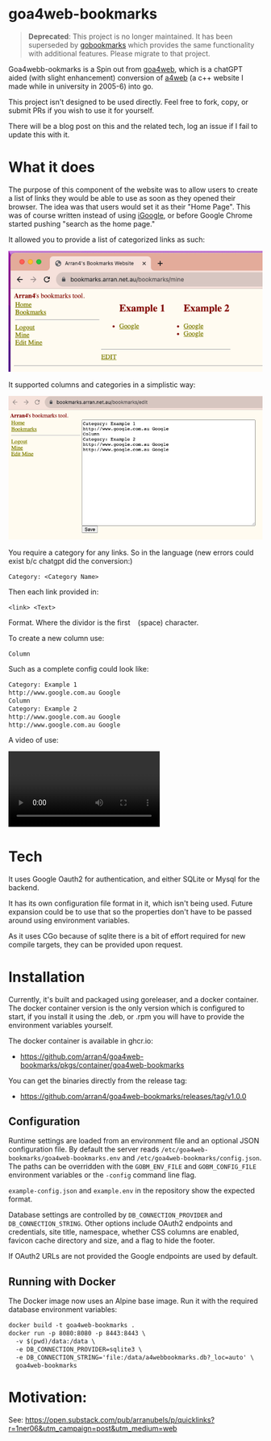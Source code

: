 # goa4web-bookmarks

> **Deprecated**: This project is no longer maintained. It has been superseded by [gobookmarks](https://github.com/arran4/gobookmarks) which provides the same functionality with additional features. Please migrate to that project.

Goa4webb-ookmarks is a Spin out from [goa4web](https://github.com/arran4/goa4web/), which is a chatGPT aided
(with slight enhancement) conversion of [a4web](https://github.com/arran4/a4web/) (a c++ website I made while in
university in 2005-6) into go.

This project isn't designed to be used directly. Feel free to fork, copy, or submit PRs if you wish to use it for 
yourself.

There will be a blog post on this and the related tech, log an issue if I fail to update this with it.

# What it does

The purpose of this component of the website was to allow users to create a list of links they would be able to use
as soon as they opened their browser. The idea was that users would set it as their "Home Page". This was of course
written instead of using [iGoogle](https://en.wikipedia.org/wiki/IGoogle), or before Google Chrome started pushing 
"search as the home page."

It allowed you to provide a list of categorized links as such:

![img.png](media/img_0.png)

It supported columns and categories in a simplistic way:

![img_3.png](media/img_3.png)

You require a category for any links. So in the language (new errors could exist b/c chatgpt did the conversion:) 
```
Category: <Category Name>
```

Then each link provided in:
```
<link> <Text>
```
Format. Where the dividor is the first ` ` (space) character.

To create a new column use:
```
Column
```

Such as a complete config could look like:
```
Category: Example 1
http://www.google.com.au Google
Column
Category: Example 2
http://www.google.com.au Google
http://www.google.com.au Google
```

A video of use:

![Video](media/video1.mp4)

# Tech

It uses Google Oauth2 for authentication, and either SQLite or Mysql for the backend.

It has its own configuration file format in it, which isn't being used. Future expansion could be to use that so 
the properties don't have to be passed around using environment variables.

As it uses CGo because of sqlite there is a bit of effort required for new compile targets, they can be provided
upon request.

# Installation

Currently, it's built and packaged using goreleaser, and a docker container. The docker container version is the only
version which is configured to start, if you install it using the .deb, or .rpm you will have to provide the environment
variables yourself.

The docker container is available in ghcr.io:
* https://github.com/arran4/goa4web-bookmarks/pkgs/container/goa4web-bookmarks

You can get the binaries directly from the release tag:
* https://github.com/arran4/goa4web-bookmarks/releases/tag/v1.0.0

## Configuration

Runtime settings are loaded from an environment file and an optional JSON configuration file.
By default the server reads `/etc/goa4web-bookmarks/goa4web-bookmarks.env` and
`/etc/goa4web-bookmarks/config.json`. The paths can be overridden with the
`GOBM_ENV_FILE` and `GOBM_CONFIG_FILE` environment variables or the `-config` command line flag.

`example-config.json` and `example.env` in the repository show the expected format.

Database settings are controlled by `DB_CONNECTION_PROVIDER` and `DB_CONNECTION_STRING`.
Other options include OAuth2 endpoints and credentials, site title, namespace, whether CSS
columns are enabled, favicon cache directory and size, and a flag to hide the footer.

If OAuth2 URLs are not provided the Google endpoints are used by default.

## Running with Docker

The Docker image now uses an Alpine base image. Run it with the required
database environment variables:

```
docker build -t goa4web-bookmarks .
docker run -p 8080:8080 -p 8443:8443 \ 
  -v $(pwd)/data:/data \
  -e DB_CONNECTION_PROVIDER=sqlite3 \
  -e DB_CONNECTION_STRING='file:/data/a4webbookmarks.db?_loc=auto' \
  goa4web-bookmarks
```

# Motivation:

See: https://open.substack.com/pub/arranubels/p/quicklinks?r=1ner06&utm_campaign=post&utm_medium=web
